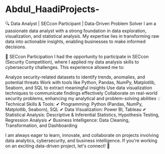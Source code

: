 # Abdul_HaadiProjects-
🔍 Data Analyst | SECcon Participant | Data-Driven Problem Solver
I am a passionate data analyst with a strong foundation in data exploration, visualization, and statistical analysis. My expertise lies in transforming raw data into actionable insights, enabling businesses to make informed decisions.

🚀 SECcon Participation
I had the opportunity to participate in SECcon (Security Competition), where I applied my data analysis skills to cybersecurity challenges. This experience allowed me to:

Analyze security-related datasets to identify trends, anomalies, and potential threats
Work with tools like Python, Pandas, NumPy, Matplotlib, Seaborn, and SQL to extract meaningful insights
Use data visualization techniques to communicate findings effectively
Collaborate on real-world security problems, enhancing my analytical and problem-solving abilities
💡 Technical Skills & Tools:
✔ Programming: Python (Pandas, NumPy, Matplotlib, Seaborn), SQL
✔ Data Visualization: Power BI, Tableau
✔ Statistical Analysis: Descriptive & Inferential Statistics, Hypothesis Testing, Regression Analysis
✔ Business Intelligence: Data Cleaning, Transformation, and Dashboarding

I am always eager to learn, innovate, and collaborate on projects involving data analytics, cybersecurity, and business intelligence. If you're working on an exciting data-driven project, let's connect! 🚀


